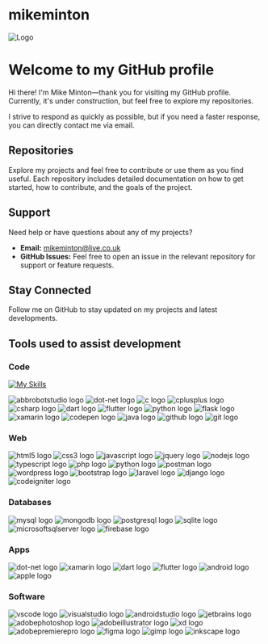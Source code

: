 
# mikeminton  

![Logo](https://mikeminton.xyz/media/github-mikemintonuk.png)

# Welcome to my GitHub profile

Hi there! I'm Mike Minton—thank you for visiting my GitHub profile. Currently, it's under construction, but feel free to explore my repositories.

I strive to respond as quickly as possible, but if you need a faster response, you can directly contact me via email.

## Repositories

Explore my projects and feel free to contribute or use them as you find useful. Each repository includes detailed documentation on how to get started, how to contribute, and the goals of the project.

## Support

Need help or have questions about any of my projects?

- **Email:** <mikeminton@live.co.uk>
- **GitHub Issues:** Feel free to open an issue in the relevant repository for support or feature requests.

## Stay Connected

Follow me on GitHub to stay updated on my projects and latest developments.

## Tools used to assist development

### Code

[![My Skills](https://skillicons.dev/icons?i=bots,dotnet,c,cpp,cs,dart,flutter,python,flask,xamarin,codepen,java,github,git)](https://skillicons.dev)

![abbrobotstudio logo](https://skillicons.dev/icons?i=)
![dot-net logo](https://skillicons.dev/icons?i=)
![c logo](https://skillicons.dev/icons?i=c)
![cplusplus logo](https://skillicons.dev/icons?i=cpp)
![csharp logo](https://skillicons.dev/icons?i=cs)
![dart logo](https://skillicons.dev/icons?i=dart)
![flutter logo](https://skillicons.dev/icons?i=flutter)
![python logo](https://cdn.jsdelivr.net/gh/devicons/devicon/icons/python/python-original.svg)
![flask logo](https://skillicons.dev/icons?i=flask)
![xamarin logo](https://cdn.jsdelivr.net/gh/devicons/devicon/icons/xamarin/xamarin-original.svg)
![codepen logo](https://skillicons.dev/icons?i=codepen)
![java logo](https://skillicons.dev/icons?i=java)
![github logo](https://skillicons.dev/icons?i=github)
![git logo](https://skillicons.dev/icons?i=git)

### Web

![html5 logo](https://cdn.jsdelivr.net/gh/devicons/devicon/icons/html5/html5-original.svg)
![css3 logo](https://cdn.jsdelivr.net/gh/devicons/devicon/icons/css3/css3-original.svg)
![javascript logo](https://cdn.jsdelivr.net/gh/devicons/devicon/icons/javascript/javascript-original.svg)
![jquery logo](https://skillicons.dev/icons?i=jquery)
![nodejs logo](https://cdn.jsdelivr.net/gh/devicons/devicon/icons/nodejs/nodejs-original.svg)
![typescript logo](https://skillicons.dev/icons?i=ts)
![php logo](https://cdn.simpleicons.org/php/777BB4)
![python logo](https://cdn.jsdelivr.net/gh/devicons/devicon/icons/python/python-original.svg)
![postman logo](https://skillicons.dev/icons?i=postman)
![wordpress logo](https://skillicons.dev/icons?i=wordpress)
![bootstrap logo](https://cdn.jsdelivr.net/gh/devicons/devicon/icons/bootstrap/bootstrap-original.svg)
![laravel logo](https://skillicons.dev/icons?i=laravel)
![django logo](https://skillicons.dev/icons?i=django)
![codeigniter logo](https://cdn.jsdelivr.net/gh/devicons/devicon/icons/codeigniter/codeigniter-plain.svg)

### Databases

![mysql logo](https://skillicons.dev/icons?i=mysql)
![mongodb logo](https://skillicons.dev/icons?i=mongodb)
![postgresql logo](https://skillicons.dev/icons?i=postgres)
![sqlite logo](https://skillicons.dev/icons?i=sqlite)
![microsoftsqlserver logo](https://cdn.jsdelivr.net/gh/devicons/devicon/icons/microsoftsqlserver/microsoftsqlserver-plain.svg)
![firebase logo](https://skillicons.dev/icons?i=firebase)

### Apps

![dot-net logo](https://skillicons.dev/icons?i=dotnet)
![xamarin logo](https://cdn.jsdelivr.net/gh/devicons/devicon/icons/xamarin/xamarin-original.svg)
![dart logo](https://skillicons.dev/icons?i=dart)
![flutter logo](https://skillicons.dev/icons?i=flutter)
![android logo](https://cdn.jsdelivr.net/gh/devicons/devicon/icons/android/android-original.svg)
![apple logo](https://cdn.simpleicons.org/apple/000000)

### Software

![vscode logo](https://cdn.jsdelivr.net/gh/devicons/devicon/icons/vscode/vscode-original.svg)
![visualstudio logo](https://cdn.jsdelivr.net/gh/devicons/devicon/icons/visualstudio/visualstudio-plain.svg)
![androidstudio logo](https://skillicons.dev/icons?i=androidstudio)
![jetbrains logo](https://cdn.jsdelivr.net/gh/devicons/devicon/icons/jetbrains/jetbrains-original.svg)
![adobephotoshop logo](https://skillicons.dev/icons?i=ps)
![adobeillustrator logo](https://skillicons.dev/icons?i=ai)
![xd logo](https://skillicons.dev/icons?i=xd)
![adobepremierepro logo](https://skillicons.dev/icons?i=pr)
![figma logo](https://cdn.jsdelivr.net/gh/devicons/devicon/icons/figma/figma-original.svg)
![gimp logo](https://cdn.jsdelivr.net/gh/devicons/devicon/icons/gimp/gimp-original.svg)
![inkscape logo](https://cdn.jsdelivr.net/gh/devicons/devicon/icons/inkscape/inkscape-original.svg)